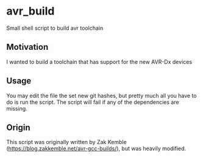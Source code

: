 # avr_build
Small shell script to build avr toolchain


## Motivation

I wanted to build a toolchain that has support for the new AVR-Dx devices

## Usage

You may edit the file the set new git hashes, but pretty much all you have to do
is run the script. The script will fail if any of the dependencies are missing.

## Origin

This script was originally written by Zak Kemble (https://blog.zakkemble.net/avr-gcc-builds/), but was heavily 
modified.
